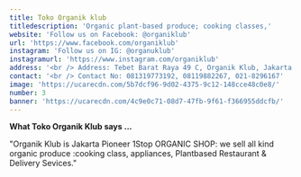 ```yaml
---
title: Toko Organik klub
titledescription: 'Organic plant-based produce; cooking classes,'
website: 'Follow us on Facebook: @organiklub'
url: 'https://www.facebook.com/organiklub'
instagram: 'Follow us on IG: @organuklub'
instagramurl: 'https://www.instagram.com/organiklub'
address: '<br /> Address: Tebet Barat Raya 49 C, Organik Klub, Jakarta'
contact: '<br /> Contact No: 081319773192, 08119882267, 021-8296167'
image: 'https://ucarecdn.com/5b7dcf96-9d02-4375-9c12-148cce48c0e8/'
number: 3
banner: 'https://ucarecdn.com/4c9e0c71-08d7-47fb-9f61-f366955ddcfb/'
---
```

**What Toko Organik Klub says ...**

"Organik Klub is Jakarta Pioneer 1Stop ORGANIC SHOP: we sell all kind organic produce :cooking class, appliances, Plantbased Restaurant & Delivery Sevices."
